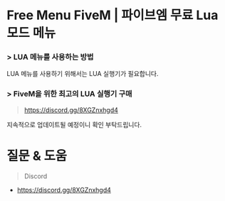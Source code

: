 # Free Menu FiveM | 파이브엠 무료 Lua 모드 메뉴

### > LUA 메뉴를 사용하는 방법
LUA 메뉴를 사용하기 위해서는 LUA 실행기가 필요합니다. 

### > FiveM을 위한 최고의 LUA 실행기 구매
> https://discord.gg/8XGZnxhgd4

지속적으로 업데이트될 예정이니 확인 부탁드립니다.

# 질문 & 도움
> Discord
- https://discord.gg/8XGZnxhgd4
